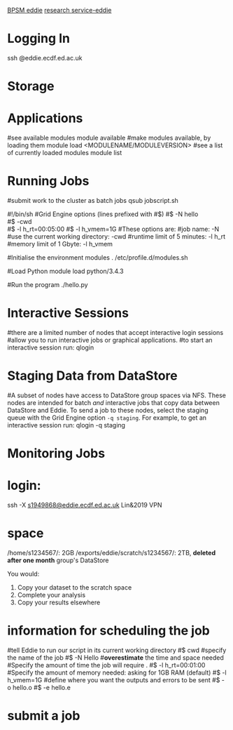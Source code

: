 [BPSM eddie](http://129.215.170.35/07_Using_Eddie.html)
[research service-eddie](https://www.wiki.ed.ac.uk/display/ResearchServices/Anaconda)

# Logging In
ssh <YOUR UUN>@eddie.ecdf.ed.ac.uk
# Storage 

# Applications 
#see available modules
module available
#make modules available, by loading them
module load <MODULENAME/MODULEVERSION>
#see a list of currently loaded modules
module list
# Running Jobs 
#submit work to the cluster as batch jobs
qsub jobscript.sh

#!/bin/sh
#Grid Engine options (lines prefixed with #$)
#$ -N hello              
#$ -cwd                  
#$ -l h_rt=00:05:00 
#$ -l h_vmem=1G
#These options are:
#job name: -N
#use the current working directory: -cwd
#runtime limit of 5 minutes: -l h_rt
#memory limit of 1 Gbyte: -l h_vmem

#Initialise the environment modules
. /etc/profile.d/modules.sh
 
#Load Python
module load python/3.4.3
 
#Run the program
./hello.py
# Interactive Sessions 
#there are a limited number of nodes that accept interactive login sessions
#allow you to run interactive jobs or graphical applications. #to start an interactive session run:
qlogin
# Staging Data from DataStore 
#A subset of nodes have access to DataStore group spaces via NFS. These nodes are intended for batch _and_ interactive jobs that copy data between DataStore and Eddie. To send a job to these nodes, select the staging queue with the Grid Engine option `-q staging`. For example, to get an interactive session run:
qlogin -q staging
# Monitoring Jobs 

# login:
ssh -X s1949868@eddie.ecdf.ed.ac.uk
Lin&2019
VPN
# space
/home/s1234567/: 2GB
/exports/eddie/scratch/s1234567/: 2TB, **deleted after one month**
group's DataStore

You would:
1.  Copy your dataset to the scratch space
2.  Complete your analysis
3.  Copy your results elsewhere
# information for scheduling the job
#tell Eddie to run our script in its current working directory
#$ cwd
#specify the name of the job
#$ -N Hello
#**overestimate** the time and space needed
#Specify the amount of time the job will require .
#$ -l h_rt=00:01:00
#Specify the amount of memory needed: asking for 1GB RAM (default)
#$ -l h_vmem=1G
#define where you want the outputs and errors to be sent
#$ -o hello.o
#$ -e hello.e

# submit a job

<!--stackedit_data:
eyJoaXN0b3J5IjpbMzIyNjM4MzMzLC0xNTA2NzI3ODAyLDM4OT
UyNTEwNiwtMTIzMTg4MzQ1Niw3MjI2MjMxODAsMTUxODAzNTA2
Niw0NDc1NjkzNzgsMTcwMDIwMzY2OCw4NTU0OTAwNywtMTU1Nz
Y1NTA0Myw1NTUzMTMyMTEsMzAzMTI2ODc2LC0xMzc1MzcxMjM0
LC01Mzc3MzkxNDUsLTEzMjc2ODgyODIsNzAyMDAxMjMwLDM2OT
U2MDA1MF19
-->